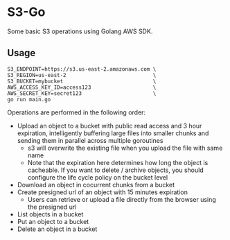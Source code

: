 # S3-Go
Some basic S3 operations using Golang AWS SDK.
## Usage
```
S3_ENDPOINT=https://s3.us-east-2.amazonaws.com \
S3_REGION=us-east-2                            \
S3_BUCKET=mybucket                             \
AWS_ACCESS_KEY_ID=access123                    \
AWS_SECRET_KEY=secret123                       \
go run main.go
```
Operations are performed in the following order:
- Upload an object to a bucket with public read access and 3 hour expiration, intelligently buffering large files into smaller chunks and sending them in parallel across multiple goroutines
  - s3 will overwrite the existing file when you upload the file with same name
  - Note that the expiration here determines how long the object is cacheable. If you want to delete / archive objects, you should configure the life cycle policy on the bucket level
- Download an object in cocurrent chunks from a bucket
- Create presigned url of an object with 15 minutes expiration
  - Users can retrieve or upload a file directly from the browser using the presigned url
- List objects in a bucket
- Put an object to a bucket
- Delete an object in a bucket

